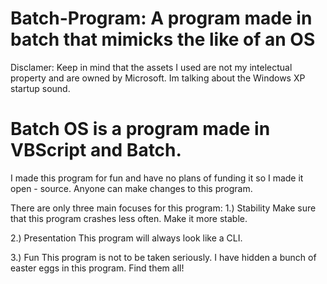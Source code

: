 # Batch-Program: A program made in batch that mimicks the like of an OS


Disclamer:
Keep in mind that the assets I used are not my intelectual property and are owned by Microsoft.
Im talking about the Windows XP startup sound.

# Batch OS is a program made in VBScript and Batch. 
I made this program for fun and have no plans of funding it so I made it open - source. 
Anyone can make changes to this program.

There are only three main focuses for this program:
1.) Stability
Make sure that this program crashes less often. Make it more stable.

2.) Presentation
This program will always look like a CLI. 

3.) Fun
This program is not to be taken seriously. I have hidden a bunch of easter eggs in this program. Find them all!
